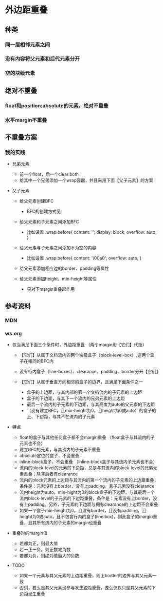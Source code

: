 # 外边距重叠

## 种类

### 同一层相邻元素之间

### 没有内容将父元素和后代元素分开

### 空的块级元素

## 绝对不重叠

### float和position:absolute的元素，绝对不重叠

### 水平margin不重叠

## 不重叠方案

### 我的实践

- 兄弟元素

	- 前一个float，后一个clear:both
	- 给其中一个兄弟添加一个wrap容器，并且采用下面【父子元素】的方案

- 父子元素

	- 给父元素创建BFC

		- BFC的创建方式见

	- 给父元素和子元素之间添加BFC

		- 比如设置
.wrap:before{
  content: '';
  display: block;
  overflow: auto;
}

	- 给父元素与子元素之间添加不为空的内容

		- 比如设置
.wrap:before{
  content: '\00a0';
  overflow: auto;
}

	- 给父元素添加相应边的border、padding等属性
	- 给父元素添加height、min-height等属性

		- 只对下margin重叠起作用

## 参考资料

### MDN

### ws.org

- 仅当满足下面三个条件时，外边距重叠
（两个margin用【它们】代指）

	- 【它们】从属于文档流内的两个块级盒子（block-level-box）,这两个盒子在相同的BFC内
	- 没有行内盒子（line-boxes）、clearance、padding、border分开【它们】
	- 【它们】从属于垂直方向相邻的盒子的边界，且满足下面条件之一

		- 盒子的上边距，与其内部的第一个文档流内的子元素的上边距
		- 盒子的下边距，与其下一个流内的兄弟元素的上边距
		- 最后一个流内的子元素的下边距，与其高度为auto的父元素的下边距
		- （没有建立BFC，且min-height为0，且height为0或auto）的盒子的上、下边距，与其不在流内的子元素

- 特点

	- float的盒子与其他任何盒子都不会margin重叠
（float盒子与其流内的子元素也不会）
	- 建立BFC的元素，与其流内的子元素不重叠
	- absolute定位的盒子，不会重叠
	- inline-block盒子，不会重叠
（inline-block盒子与其流内子元素也不会）
	- 流内的block-level的元素的下边距，总是与其流内的block-level的兄弟元素重叠；除非后者有clearance
	- 流内的block元素的上边距与其流内的第一个流内的子元素的上边距重叠，条件是：元素没有上border，没有上padding，且子元素没有clearance
	- 流内height为auto，min-hight为0的block盒子的下边距，与其最后一个流内block-level的子元素的下边距重叠，条件是：元素没有上border，没有上padding。另外，子元素的下边距与拥有clearance的上边距不会重叠
	- 如果一个盒子min-height为0，且没有border，且没有padding，且height为0或auto，且不包含行内的盒子(line box)，则此盒子的margin重叠，且其所有流内的子元素的margin也重叠

- 重叠时的margin值

	- 若都为正，则最大值
	- 若一正一负，则正数减负数
	- 若都为负，则绝对值最大的负数

- TODO

	- 如果一个元素与其父元素的上边距重叠，则上border的边界与其父元素一致
	- 否则，要么是其父元素没参与发生边距重叠，要么仅仅只是其父元素的下边距发生重叠

